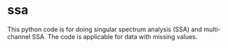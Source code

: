 # ssa
This python code is for doing singular spectrum analysis (SSA) and multi-channel SSA. The code is applicable for data with missing values.

